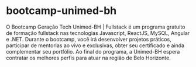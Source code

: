 # bootcamp-unimed-bh
 O Bootcamp Geração Tech Unimed-BH | Fullstack é um programa gratuito de formação fullstack nas tecnologias Javascript, ReactJS, MySQL, Angular e .NET. Durante o bootcamp, você irá desenvolver projetos práticos, participar de mentorias ao vivo e exclusivas, obter seu certificado e ainda complementar seu portfólio. Ao final do programa, a Unimed-BH espera contratar os melhores perfis para atuar na região de Belo Horizonte.
